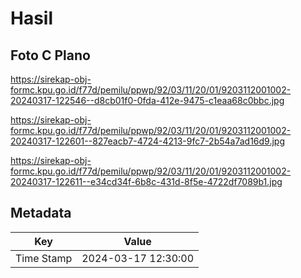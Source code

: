 # Hasil

## Foto C Plano

https://sirekap-obj-formc.kpu.go.id/f77d/pemilu/ppwp/92/03/11/20/01/9203112001002-20240317-122546--d8cb01f0-0fda-412e-9475-c1eaa68c0bbc.jpg

https://sirekap-obj-formc.kpu.go.id/f77d/pemilu/ppwp/92/03/11/20/01/9203112001002-20240317-122601--827eacb7-4724-4213-9fc7-2b54a7ad16d9.jpg

https://sirekap-obj-formc.kpu.go.id/f77d/pemilu/ppwp/92/03/11/20/01/9203112001002-20240317-122611--e34cd34f-6b8c-431d-8f5e-4722df7089b1.jpg


## Metadata

| Key        | Value               |
| ---------- | ------------------- |
| Time Stamp | 2024-03-17 12:30:00 |



